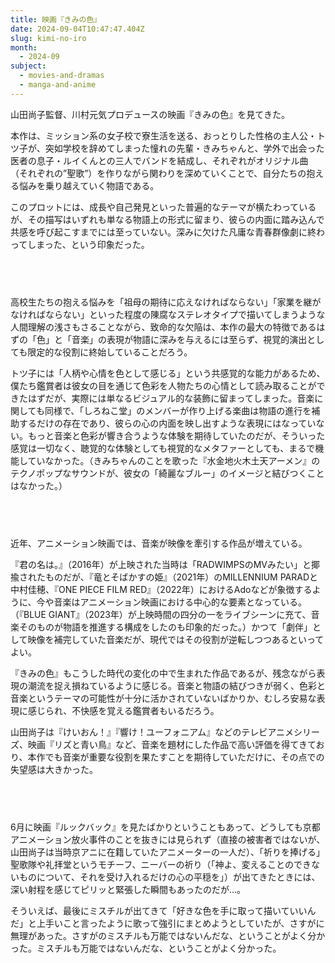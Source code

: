 ```yaml
---
title: 映画『きみの色』
date: 2024-09-04T10:47:47.404Z
slug: kimi-no-iro
month:
  - 2024-09
subject:
  - movies-and-dramas
  - manga-and-anime
---
```

山田尚子監督、川村元気プロデュースの映画『きみの色』を見てきた。

本作は、ミッション系の女子校で寮生活を送る、おっとりした性格の主人公・トツ子が、突如学校を辞めてしまった憧れの先輩・きみちゃんと、学外で出会った医者の息子・ルイくんとの三人でバンドを結成し、それぞれがオリジナル曲（それぞれの”聖歌”）を作りながら関わりを深めていくことで、自分たちの抱える悩みを乗り越えていく物語である。

このプロットには、成長や自己発見といった普遍的なテーマが横たわっているが、その描写はいずれも単なる物語上の形式に留まり、彼らの内面に踏み込んで共感を呼び起こすまでには至っていない。深みに欠けた凡庸な青春群像劇に終わってしまった、という印象だった。

###### 　﻿

高校生たちの抱える悩みを「祖母の期待に応えなければならない」「家業を継がなければならない」といった程度の陳腐なステレオタイプで描いてしまうような人間理解の浅さもさることながら、致命的な欠陥は、本作の最大の特徴であるはずの「色」と「音楽」の表現が物語に深みを与えるには至らず、視覚的演出としても限定的な役割に終始していることだろう。

トツ子には「人柄や心情を色として感じる」という共感覚的な能力があるため、僕たち鑑賞者は彼女の目を通じて色彩を人物たちの心情として読み取ることができたはずだが、実際には単なるビジュアル的な装飾に留まってしまった。音楽に関しても同様で、「しろねこ堂」のメンバーが作り上げる楽曲は物語の進行を補助するだけの存在であり、彼らの心の内面を映し出すような表現にはなっていない。もっと音楽と色彩が響き合うような体験を期待していたのだが、そういった感覚は一切なく、聴覚的な体験としても視覚的なメタファーとしても、まるで機能していなかった。（きみちゃんのことを歌った『水金地火木土天アーメン』のテクノポップなサウンドが、彼女の「綺麗なブルー」のイメージと結びつくことはなかった。）

###### 　﻿

近年、アニメーション映画では、音楽が映像を牽引する作品が増えている。

『君の名は。』（2016年）が上映された当時は「RADWIMPSのMVみたい」と揶揄されたものだが、『竜とそばかすの姫』（2021年）のMILLENNIUM PARADと中村佳穂、『ONE PIECE FILM RED』（2022年）におけるAdoなどが象徴するように、今や音楽はアニメーション映画における中心的な要素となっている。（『BLUE GIANT』（2023年）が上映時間の四分の一をライブシーンに充て、音楽そのものが物語を推進する構成をしたのも印象的だった。）かつて「劇伴」として映像を補完していた音楽だが、現代ではその役割が逆転しつつあるといってよい。

『きみの色』もこうした時代の変化の中で生まれた作品であるが、残念ながら表現の潮流を捉え損ねているように感じる。音楽と物語の結びつきが弱く、色彩と音楽というテーマの可能性が十分に活かされていないばかりか、むしろ安易な表現に感じられ、不快感を覚える鑑賞者もいるだろう。

山田尚子は『けいおん！』『響け！ユーフォニアム』などのテレビアニメシリーズ、映画『リズと青い鳥』など、音楽を題材にした作品で高い評価を得てきており、本作でも音楽が重要な役割を果たすことを期待していただけに、その点での失望感は大きかった。

###### 　﻿

6月に映画『ルックバック』を見たばかりということもあって、どうしても京都アニメーション放火事件のことを抜きには見られず（直接の被害者ではないが、山田尚子は当時京アニに在籍していたアニメーターの一人だ）、「祈りを捧げる」聖歌隊や礼拝堂というモチーフ、ニーバーの祈り（「神よ、変えることのできないものについて、それを受け入れるだけの心の平穏を」）が出てきたときには、深い射程を感じてピリッと緊張した瞬間もあったのだが…。

そういえば、最後にミスチルが出てきて「好きな色を手に取って描いていいんだ」と上手いこと言ったように歌って強引にまとめようとしていたが、さすがに無理があった。さすがのミスチルも万能ではないんだな、ということがよく分かった。ミスチルも万能ではないんだな、ということがよく分かった。